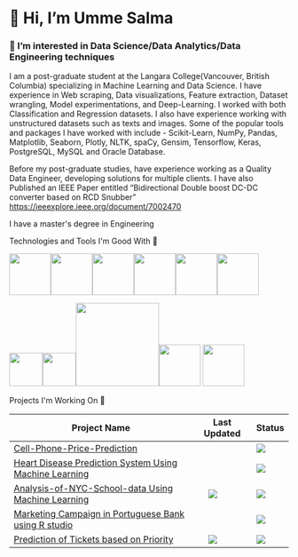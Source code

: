   # 👋 Hi, I’m Umme Salma

### 👀 I’m interested in Data Science/Data Analytics/Data Engineering techniques
 



I am a post-graduate student at the Langara College(Vancouver, British Columbia) specializing in Machine Learning and Data Science. 
I have experience in Web scraping, Data visualizations, Feature extraction, Dataset wrangling, Model experimentations, and Deep-Learning. 
I worked with both Classification and Regression datasets. 
I also have experience working with unstructured datasets such as texts and images. 
Some of the popular tools and packages I have worked with include - Scikit-Learn, NumPy, Pandas, Matplotlib, Seaborn, Plotly, NLTK, spaCy, Gensim, Tensorflow, Keras, PostgreSQL, MySQL and Oracle Database.

Before my post-graduate studies, have experience working as a Quality Data Engineer, developing solutions for multiple clients. I have also Published an IEEE Paper entitled “Bidirectional Double boost DC-DC converter based on RCD Snubber”
https://ieeexplore.ieee.org/document/7002470

I have a master's degree in Engineering

<!---
usalma1990/usalma1990 is a ✨ special ✨ repository because its `README.md` (this file) appears on your GitHub profile.
You can click the Preview link to take a look at your changes.
--->
Technologies and Tools I'm Good With 🧰

<img src="https://user-images.githubusercontent.com/52878350/172237991-8c33f9eb-528d-4647-b1d3-4750762c69ea.png" width="75" /><img src="https://user-images.githubusercontent.com/52878350/172238420-72561918-468c-4602-9d1c-f3e690d9a563.png" width="75" /><img src="https://user-images.githubusercontent.com/52878350/172238432-df67817d-ed5f-4dce-a3ca-6525bf69581d.png" width="75" /><img src="https://user-images.githubusercontent.com/52878350/172238443-489153e8-a378-45d2-b0dd-2e4333415841.png" width="75" /><img src="https://user-images.githubusercontent.com/52878350/172238455-e5558cdb-c474-4bca-9d5b-4db660fad46e.png" width="75" /><img src="https://user-images.githubusercontent.com/52878350/172238469-5cae0226-ca4a-44f8-8989-029c2087f121.png" width="75" />

<img src="https://user-images.githubusercontent.com/52878350/172238492-eec96fba-22d1-4d34-938c-95680311bbf5.png" width="60" /><img src="https://user-images.githubusercontent.com/52878350/172239330-d8f57984-a16d-4148-b29d-c38c8d00c34b.png" width="60" /><img src="https://user-images.githubusercontent.com/52878350/172243066-02197626-ef2c-4bb2-91cc-49df6a43a26c.png" width="150" /><img src="https://user-images.githubusercontent.com/52878350/172244005-42736a5e-70e9-4411-aee5-128e5f996795.png" width="75" />
<img src="https://user-images.githubusercontent.com/52878350/172244610-8096d85e-99a7-400c-bf4d-0c92d39b587d.png" width="75" />

Projects I'm Working On 🚧

<table>
<thead>
<tr>
<th>Project Name</th>
<th>Last Updated</th>
<th>Status</th>
</tr>
</thead>
<tbody>
<tr>
<td><a href="https://github.com/usalma1990/Cellphone_Price_Prediction">Cell-Phone-Price-Prediction</a></td>
<td></td>
<td><a target="_blank" rel="noopener noreferrer" href="https://camo.githubusercontent.com/99bf70c26193be36a52d6ccf23c270c1c23f751062642bc08668795b6b1f46ef/68747470733a2f2f696d672e736869656c64732e696f2f62616467652f50726f6a6563742532305374617475732d4f70656e2d627269676874677265656e"><img src="https://camo.githubusercontent.com/99bf70c26193be36a52d6ccf23c270c1c23f751062642bc08668795b6b1f46ef/68747470733a2f2f696d672e736869656c64732e696f2f62616467652f50726f6a6563742532305374617475732d4f70656e2d627269676874677265656e" data-canonical-src="https://img.shields.io/badge/Project%20Status-Open-brightgreen" style="max-width: 100%;"></a></td>
</tr>
<tr>
<td><a href="https://github.com/usalma1990/Heart-Disease-Prediction-"> Heart Disease Prediction System Using Machine Learning </a></td>
<td></td>
<td><a target="_blank" rel="noopener noreferrer" href="https://camo.githubusercontent.com/99bf70c26193be36a52d6ccf23c270c1c23f751062642bc08668795b6b1f46ef/68747470733a2f2f696d672e736869656c64732e696f2f62616467652f50726f6a6563742532305374617475732d4f70656e2d627269676874677265656e"><img src="https://camo.githubusercontent.com/99bf70c26193be36a52d6ccf23c270c1c23f751062642bc08668795b6b1f46ef/68747470733a2f2f696d672e736869656c64732e696f2f62616467652f50726f6a6563742532305374617475732d4f70656e2d627269676874677265656e" data-canonical-src="https://img.shields.io/badge/Project%20Status-Open-brightgreen" style="max-width: 100%;"></a></td>
</tr>
<tr>
<td><a href="https://github.com/usalma1990/Analysis-of-NYC-School-data"> Analysis-of-NYC-School-data Using Machine Learning </a></td>
<td><a target="_blank" rel="noopener noreferrer" href="https://camo.githubusercontent.com/4e9791e631468e4257ff454dbad8f7ce57b943512afbc5b358f1dc1b75948b0c/68747470733a2f2f696d672e736869656c64732e696f2f62616467652f4c617374253230436f6d6d69742d466562727561727920323032322d627269676874677265656e"><img src="https://camo.githubusercontent.com/4e9791e631468e4257ff454dbad8f7ce57b943512afbc5b358f1dc1b75948b0c/68747470733a2f2f696d672e736869656c64732e696f2f62616467652f4c617374253230436f6d6d69742d466562727561727920323032322d627269676874677265656e" hspace="20" data-canonical-src="https://img.shields.io/badge/Last%20Commit-February 2022-brightgreen" style="max-width: 100%;"></a></td>
<td><a target="_blank" rel="noopener noreferrer" href="https://camo.githubusercontent.com/99bf70c26193be36a52d6ccf23c270c1c23f751062642bc08668795b6b1f46ef/68747470733a2f2f696d672e736869656c64732e696f2f62616467652f50726f6a6563742532305374617475732d4f70656e2d627269676874677265656e"><img src="https://camo.githubusercontent.com/99bf70c26193be36a52d6ccf23c270c1c23f751062642bc08668795b6b1f46ef/68747470733a2f2f696d672e736869656c64732e696f2f62616467652f50726f6a6563742532305374617475732d4f70656e2d627269676874677265656e" data-canonical-src="https://img.shields.io/badge/Project%20Status-Open-brightgreen" style="max-width: 100%;"></a></td>
</tr>
<tr>
<td><a href="https://github.com/usalma1990/Marketing-Campaign-in-Portuguese-Bank-"> Marketing Campaign in Portuguese Bank using R studio </a></td>
<td></td>
<td><a target="_blank" rel="noopener noreferrer" href="https://camo.githubusercontent.com/99bf70c26193be36a52d6ccf23c270c1c23f751062642bc08668795b6b1f46ef/68747470733a2f2f696d672e736869656c64732e696f2f62616467652f50726f6a6563742532305374617475732d4f70656e2d627269676874677265656e"><img src="https://camo.githubusercontent.com/99bf70c26193be36a52d6ccf23c270c1c23f751062642bc08668795b6b1f46ef/68747470733a2f2f696d672e736869656c64732e696f2f62616467652f50726f6a6563742532305374617475732d4f70656e2d627269676874677265656e" data-canonical-src="https://img.shields.io/badge/Project%20Status-Open-brightgreen" style="max-width: 100%;"></a></td>
</tr>
<tr>
<td><a href="https://github.com/usalma1990/Ticket-management-"> Prediction of Tickets based on Priority</a></td>
<td><a target="_blank" rel="noopener noreferrer" href="https://camo.githubusercontent.com/4e9791e631468e4257ff454dbad8f7ce57b943512afbc5b358f1dc1b75948b0c/68747470733a2f2f696d672e736869656c64732e696f2f62616467652f4c617374253230436f6d6d69742d466562727561727920323032322d627269676874677265656e"><img src="https://camo.githubusercontent.com/4e9791e631468e4257ff454dbad8f7ce57b943512afbc5b358f1dc1b75948b0c/68747470733a2f2f696d672e736869656c64732e696f2f62616467652f4c617374253230436f6d6d69742d466562727561727920323032322d627269676874677265656e" hspace="20" data-canonical-src="https://img.shields.io/badge/Last%20Commit-February 2022-brightgreen" style="max-width: 100%;"></a></td>
<td><a target="_blank" rel="noopener noreferrer" href="https://camo.githubusercontent.com/99bf70c26193be36a52d6ccf23c270c1c23f751062642bc08668795b6b1f46ef/68747470733a2f2f696d672e736869656c64732e696f2f62616467652f50726f6a6563742532305374617475732d4f70656e2d627269676874677265656e"><img src="https://camo.githubusercontent.com/99bf70c26193be36a52d6ccf23c270c1c23f751062642bc08668795b6b1f46ef/68747470733a2f2f696d672e736869656c64732e696f2f62616467652f50726f6a6563742532305374617475732d4f70656e2d627269676874677265656e" data-canonical-src="https://img.shields.io/badge/Project%20Status-Open-brightgreen" style="max-width: 100%;"></a></td>
</tr>
</tbody>
</table>
